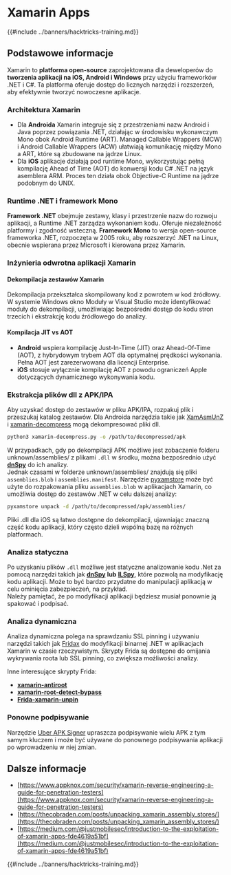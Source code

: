# Xamarin Apps

{{#include ../banners/hacktricks-training.md}}

## **Podstawowe informacje**

Xamarin to **platforma open-source** zaprojektowana dla deweloperów do **tworzenia aplikacji na iOS, Android i Windows** przy użyciu frameworków .NET i C#. Ta platforma oferuje dostęp do licznych narzędzi i rozszerzeń, aby efektywnie tworzyć nowoczesne aplikacje.

### Architektura Xamarin

- Dla **Androida** Xamarin integruje się z przestrzeniami nazw Android i Java poprzez powiązania .NET, działając w środowisku wykonawczym Mono obok Android Runtime (ART). Managed Callable Wrappers (MCW) i Android Callable Wrappers (ACW) ułatwiają komunikację między Mono a ART, które są zbudowane na jądrze Linux.
- Dla **iOS** aplikacje działają pod runtime Mono, wykorzystując pełną kompilację Ahead of Time (AOT) do konwersji kodu C# .NET na język asemblera ARM. Proces ten działa obok Objective-C Runtime na jądrze podobnym do UNIX.

### Runtime .NET i framework Mono

**Framework .NET** obejmuje zestawy, klasy i przestrzenie nazw do rozwoju aplikacji, a Runtime .NET zarządza wykonaniem kodu. Oferuje niezależność platformy i zgodność wsteczną. **Framework Mono** to wersja open-source frameworka .NET, rozpoczęta w 2005 roku, aby rozszerzyć .NET na Linux, obecnie wspierana przez Microsoft i kierowana przez Xamarin.

### Inżynieria odwrotna aplikacji Xamarin

#### Dekompilacja zestawów Xamarin

Dekompilacja przekształca skompilowany kod z powrotem w kod źródłowy. W systemie Windows okno Moduły w Visual Studio może identyfikować moduły do dekompilacji, umożliwiając bezpośredni dostęp do kodu stron trzecich i ekstrakcję kodu źródłowego do analizy.

#### Kompilacja JIT vs AOT

- **Android** wspiera kompilację Just-In-Time (JIT) oraz Ahead-Of-Time (AOT), z hybrydowym trybem AOT dla optymalnej prędkości wykonania. Pełna AOT jest zarezerwowana dla licencji Enterprise.
- **iOS** stosuje wyłącznie kompilację AOT z powodu ograniczeń Apple dotyczących dynamicznego wykonywania kodu.

### Ekstrakcja plików dll z APK/IPA

Aby uzyskać dostęp do zestawów w pliku APK/IPA, rozpakuj plik i przeszukaj katalog zestawów. Dla Androida narzędzia takie jak [XamAsmUnZ](https://github.com/cihansol/XamAsmUnZ) i [xamarin-decompress](https://github.com/NickstaDB/xamarin-decompress) mogą dekompresować pliki dll.
```bash
python3 xamarin-decompress.py -o /path/to/decompressed/apk
```
W przypadkach, gdy po dekompilacji APK możliwe jest zobaczenie folderu unknown/assemblies/ z plikami `.dll` w środku, można bezpośrednio użyć [**dnSpy**](https://github.com/dnSpy/dnSpy) do ich analizy.\
Jednak czasami w folderze unknown/assemblies/ znajdują się pliki `assemblies.blob` i `assemblies.manifest`. Narzędzie [pyxamstore](https://github.com/jakev/pyxamstore) może być użyte do rozpakowania pliku `assemblies.blob` w aplikacjach Xamarin, co umożliwia dostęp do zestawów .NET w celu dalszej analizy:
```bash
pyxamstore unpack -d /path/to/decompressed/apk/assemblies/
```
Pliki .dll dla iOS są łatwo dostępne do dekompilacji, ujawniając znaczną część kodu aplikacji, który często dzieli wspólną bazę na różnych platformach.

### Analiza statyczna

Po uzyskaniu plików `.dll` możliwe jest statyczne analizowanie kodu .Net za pomocą narzędzi takich jak [**dnSpy**](https://github.com/dnSpy/dnSpy) **lub** [**ILSpy**](https://github.com/icsharpcode/ILSpy), które pozwolą na modyfikację kodu aplikacji. Może to być bardzo przydatne do manipulacji aplikacją w celu ominięcia zabezpieczeń, na przykład.\
Należy pamiętać, że po modyfikacji aplikacji będziesz musiał ponownie ją spakować i podpisać.

### Analiza dynamiczna

Analiza dynamiczna polega na sprawdzaniu SSL pinning i używaniu narzędzi takich jak [Fridax](https://github.com/NorthwaveSecurity/fridax) do modyfikacji binarnej .NET w aplikacjach Xamarin w czasie rzeczywistym. Skrypty Frida są dostępne do omijania wykrywania roota lub SSL pinning, co zwiększa możliwości analizy.

Inne interesujące skrypty Frida:

- [**xamarin-antiroot**](https://codeshare.frida.re/@Gand3lf/xamarin-antiroot/)
- [**xamarin-root-detect-bypass**](https://codeshare.frida.re/@nuschpl/xamarin-root-detect-bypass/)
- [**Frida-xamarin-unpin**](https://github.com/GoSecure/frida-xamarin-unpin)

### Ponowne podpisywanie

Narzędzie [Uber APK Signer](https://github.com/patrickfav/uber-apk-signer) upraszcza podpisywanie wielu APK z tym samym kluczem i może być używane do ponownego podpisywania aplikacji po wprowadzeniu w niej zmian.

## Dalsze informacje

- [https://www.appknox.com/security/xamarin-reverse-engineering-a-guide-for-penetration-testers](https://www.appknox.com/security/xamarin-reverse-engineering-a-guide-for-penetration-testers)
- [https://thecobraden.com/posts/unpacking_xamarin_assembly_stores/](https://thecobraden.com/posts/unpacking_xamarin_assembly_stores/)
- [https://medium.com/@justmobilesec/introduction-to-the-exploitation-of-xamarin-apps-fde4619a51bf](https://medium.com/@justmobilesec/introduction-to-the-exploitation-of-xamarin-apps-fde4619a51bf)

{{#include ../banners/hacktricks-training.md}}
